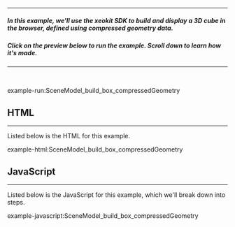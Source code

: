 
---
##### In this example, we'll use the xeokit SDK to build and display a 3D cube in the browser, defined using compressed geometry data. 
##### Click on the preview below to run the example. Scroll down to learn how it's made.
---

<br>

example-run:SceneModel_build_box_compressedGeometry

## HTML

---

Listed below is the HTML for this example.

example-html:SceneModel_build_box_compressedGeometry

## JavaScript

---

Listed below is the JavaScript for this example, which we'll break down into steps.

example-javascript:SceneModel_build_box_compressedGeometry
